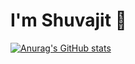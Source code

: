 # I'm Shuvajit 👋

[![Anurag's GitHub stats](https://github-readme-stats.vercel.app/api?username=dasshuvajit)](https://github.com/dasshuvajit/github-readme-stats)
